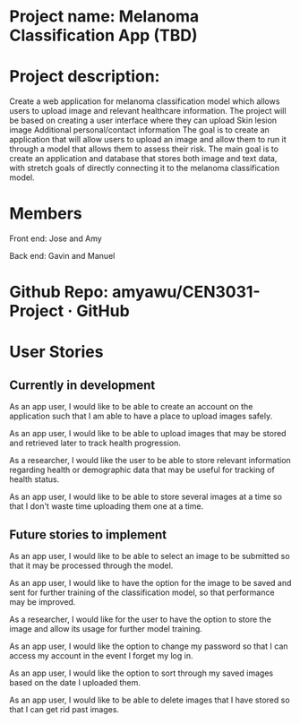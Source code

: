 # Project name: Melanoma Classification App (TBD)

# Project description:

Create a web application for melanoma classification model which allows users to upload image and relevant healthcare information. The project will be based on creating a user interface where they can upload 
Skin lesion image
Additional personal/contact information
The goal is to create an application that will allow users to upload an image and allow them to run it through a model that allows them to assess their risk. The main goal is to create an application and database that stores both image and text data, with stretch goals of directly connecting it to the melanoma classification model. 

# Members
Front end: Jose and Amy

Back end: Gavin and Manuel

# Github Repo: amyawu/CEN3031-Project · GitHub

# User Stories

## Currently in development

As an app user, I would like to be able to create an account on the application such that I am able to have a place to upload images safely.

As an app user, I would like to be able to upload images that may be stored and retrieved later to track health progression.

As a researcher, I would like the user to be able to store relevant information regarding health or demographic data that may be useful for tracking of health status.

As an app user, I would like to be able to store several images at a time so that I don't waste time uploading them one at a time.

## Future stories to implement

As an app user, I would like to be able to select an image to be submitted so that it may be processed through the model.

As an app user, I would like to have the option for the image to be saved and sent for further training of the classification model, so that performance may be improved.

As a researcher, I would like for the user to have the option to store the image and allow its usage for further model training.

As an app user, I would like the option to change my password so that I can access my account in the event I forget my log in.

As an app user, I would like the option to sort through my saved images based on the date I uploaded them.

As an app user, I would like to be able to delete images that I have stored so that I can get rid past images.
